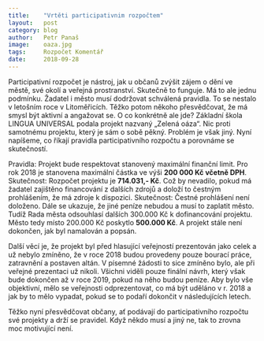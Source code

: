 ```yaml
---
title:    "Vrtěti participativnim rozpočtem"
layout:	  post
category: blog
author:	  Petr Panaš
image:	  oaza.jpg
tags:	  Rozpočet Komentář
date:	  2018-09-28
---
```

Participativní rozpočet je nástroj, jak u občanů zvýšit zájem o dění ve městě, své okolí a veřejná prostranství. Skutečně to funguje. Má to ale jednu podmínku. Žadatel i město musí dodržovat schválená pravidla. To se nestalo v letošním roce v Litoměřicích. Těžko potom někoho přesvědčovat, že má smysl být aktivní a angažovat se. O co konkrétně ale jde?
Základní škola LINGUA UNIVERSAL podala projekt nazvaný „Zelená oáza“. Nic proti samotnému projektu, který je sám o sobě pěkný. Problém je však jiný. Nyní napíšeme, co říkají pravidla participativního rozpočtu a porovnáme se skutečností.

Pravidla: Projekt bude respektovat stanovený maximální finanční limit. Pro rok 2018 je stanovena maximální částka ve výši **200 000 Kč včetně DPH**.
Skutečnost: Rozpočet projektu je **714.031,- Kč**. Což by nevadilo, pokud má žadatel zajištěno financování z dalších zdrojů a doloží to čestným prohlášením, že má zdroje k dispozici. 
Skutečnost: Čestné prohlášení není doloženo. Dále se ukazuje, že jiné peníze nebudou a musí to zaplatit město. Tudíž Rada města odsouhlasí dalších 300.000 Kč k dofinancování projektu. Město tedy místo 200.000 Kč poskytlo **500.000 Kč**. A projekt stále není dokončen, jak byl namalován a popsán. 

Další věcí je, že projekt byl před hlasující veřejností prezentován jako celek a už nebylo zmíněno, že v roce 2018 budou provedeny pouze bourací práce, zatravnění a postaven altán. V písemné žádosti to sice zmíněno bylo, ale při veřejné prezentaci už nikoli.  Všichni viděli pouze finální návrh, který však bude dokončen až v roce 2019, pokud na něho budou peníze. Aby bylo vše objektivní, mělo se veřejnosti odprezentovat, co má být uděláno v r. 2018 a jak by to mělo vypadat, pokud se to podaří dokončit v následujících letech. 

Těžko nyní přesvědčovat občany, ať podávají do participativního rozpočtu své projekty a drží se pravidel. Když někdo musí a jiný ne, tak to zrovna moc motivující není. 

